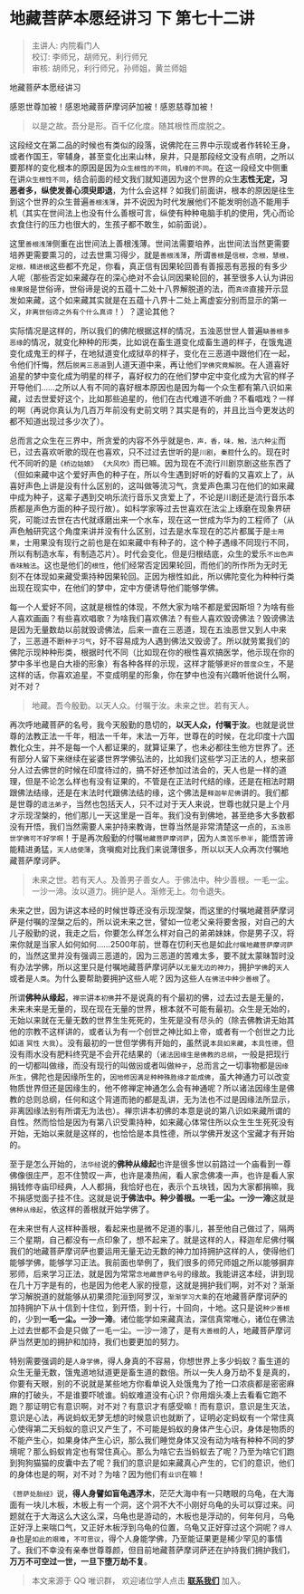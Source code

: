 # 地藏菩萨本愿经讲习 下 第七十二讲

> 主讲人: 内院看门人 <br />
> 校订: 李师兄，胡师兄，利行师兄 <br />
> 审核: 胡师兄，利行师兄，孙师姐，黄兰师姐 <br />

地藏菩萨本愿经讲习

感恩世尊加被！感恩地藏菩萨摩诃萨加被！感恩慈尊加被！

> 以是之故。吾分是形。百千亿化度。随其根性而度脱之。

这段经文在第二品的时候也有类似的段落，说佛陀在三界中示现或者作转轮王身，或者作国王，宰辅身，甚至变化出来山林，泉井，只是那段经文没有点明，之所以要那样的变化根本的原因是因为`众生根性的不同`，`机缘的不同`。在这一段经文中侧重在讲`众生根性不同`，结合前面的经文我们就知道因为这个世界的众生**志性无定，习恶者多，纵使发善心须臾即退**，为什么会这样？如我们前面讲，根本的原因是往生到这个世界的众生普遍`善根浅薄`，并不说因为时代发展他们不能发明创造不能用手机（其实在世间法上也没有什么善根可言，纵使有种种电脑手机的使用，凭心而论衣食住行的压力也很大的，生孩子都不敢生，如前面说）。

这里`善根浅薄`侧重在出世间法上善根浅薄。世间法需要培养，出世间法当然更需要培养更需要熏习的，过去世熏习得少，就是`善根浅薄`，所谓`善根`是`信根，念根，慧根，定根，精进根`这些都不充足，你看，真正信有因果轮回善有善报恶有恶报的有多少人呢（那些否定如来藏存在的深心绝对不会认同因果轮回的，甚至很多人认为讲`因缘果报`是世俗谛，世俗谛是说的五蕴十二处十八界解脱道的法，而`真谛`直接开示显发如来藏，这个如来藏其实就是在五蕴十八界十二处上离虚妄分别而显示的第一义，`非离世俗谛之外有个什么真谛`！）？遑论其他？

实际情况是这样的，所以我们的佛陀根据这样的情况，五浊恶世世人普遍`缺善根多恶缘`的情况，就变化种种的形类，比如说在畜生道变化成畜生道的样子，在饿鬼道变化成鬼王的样子，在地狱道变化成狱卒的样子，变化在三恶道中跟他们在一起，令他们忏悔，然后`脱离三恶道`到人道天道中来，再让他们`学佛究竟解脱`。在人道喜好追星的梦中变化成为明星的样子，喜好权力的在他们梦中定中变化成为大官的样子开导他们……之所以人有不同的喜好根本原因也是因为每一个众生都有第八识如来藏，过去世爱好这个，比如那些追星的，他们在古代难道不听曲？不看唱戏？一样的啊（再说你真认为几百万年前没有史前文明？其实是有的，并且比当今更发达的都不知道出现过多少次了）。

总而言之众生在三界中，所贪爱的内容不外乎就是`色，声，香，味，触，法六种尘`而已，过去喜欢听歌的现在也喜欢，只不过过去世听的是`川剧`，`秦腔`什么的。现在时代不同听的是`《桥边姑娘》` `《大风吹》`而已嘛。因为现在不流行川剧京剧这些东西了（但如来藏中这个爱好声色的种子在，所以今生遇到好听的好看的又喜欢上了，从喜好声色上讲是没有什么区别的，这叫做等流习气，贪爱声色熏习在他们的如来藏中成为种子，这辈子遇到交响乐流行音乐又贪爱上了，不论是川剧还是流行音乐本质都是声色方面的种子现行故）。如科学家等过去世喜欢在法尘上琢磨在现象界研究，可能过去世在古代就琢磨出来一个水车，现在这一世成为华为的工程师了（从声色触研究这个角度来讲并没有什么区别，过去是水车现在的芯片都属于是`士用果`，士用果没有现行之前也是在如来藏中有种子的，这个种子遇缘不同现行不同，所以有制造水车，有制造芯片）。时代会变化，但是归根结底，众生的爱乐`不出色声香味触法`。这也是他们的`根性`，他们经常否定因果轮回，而他们的所作所为无时无刻不在体现如来藏受熏持种因果轮回。正因为根性如此，所以佛陀变化为种种行类出现在现实中，在他们的梦中，定中方便诱导他们能够学佛。

每一个人爱好不同，这就是根性的体现，不然大家为啥不都是爱因斯坦？为啥有些人喜欢画画？有些喜欢唱歌？为啥我们喜欢佛法？有些人喜欢毁谤佛法？毁谤佛法是因为无量数劫以前就毁谤佛法，后来一直在三恶道，现在五浊恶世又到人中来了，三恶道不断`种子习气`，好不容易成为人遇到佛法又毁谤了。所以就劳累我们的佛陀示现种种形类，根据时代不同（比如现在你的根性喜欢搞医学，他示现在你的梦中多半也是白大褂的形象）有各种各样的示现，这样才能够`更好的普度众生`，不是这样的话，你喜欢追星，不变成明星的形象，你在梦中也没有兴趣听他说什么啊，对不对？

> 地藏。吾今殷勤。以天人众。付嘱于汝。未来之世。若有天人。

再次呼地藏菩萨的名号，我今天殷勤的恳切的，**以天人众，付嘱于汝**。也就是说世尊的法教正法一千年，相法一千年，末法一万年，世尊在的时候，在北印度十六国教化众生，并不是每一个人都证果的，就算证果了，也未必都往生他方世界了。还有部分人留下来继续在娑婆世界学佛弘法的，比如我们这些学习正法的人，想来部分人过去佛世的时候在印度待过的，搞不好还参加过法会的，天人也是一样的道理，但是不论怎么样也有没有证果的，不管是在正法时代结的缘，还是在相法时期跟佛法结缘，还是在末法时代跟佛法结的缘，这个佛法是`释迦牟尼佛`讲的。我们都是世尊的`遗法弟子`，当然也包括天人，只不过对于天人来说，世尊也就只是上个月才示现涅槃的，他们那儿一天这里是一百年。我们没有到佛地，甚至绝多大多数都没有开悟，我们当然需要人来护持来教诲，世尊当然是非常清楚这一点的，`五浊恶世学佛可不好学啊`！于是再次殷勤的付嘱`地藏菩萨摩诃萨`，因为`人类苦乐参半`，能悟苦谛能精进勇猛，`天人结使薄`，贪嗔痴对比我们来说薄很多，所以以天人众再次付嘱地藏菩萨摩诃萨。

> 未来之世。若有天人。及善男子善女人。于佛法中。种少善根。一毛一尘。一沙一渧。汝以道力。拥护是人。渐修无上。勿令退失。

未来之世，因为讲这本经的时候世尊还没有示现涅槃，而这里的付嘱地藏菩萨摩诃萨是付嘱的涅槃之后的，所以说未来之世，譬如一位老父亲将要舍报，对自己的大儿子殷勤的说，我走之后，你要怎么样怎么样对自己的弟弟妹妹，你是男子汉，将来你就是当家人如何如何……2500年前，世尊在忉利天也是如此`付嘱地藏菩萨摩诃萨`的，当然这里并没有强调三恶道的，因为三恶道的苦难太多，要不就太蒙昧暂时没有办法学佛，所以这里只是付嘱地藏菩萨摩诃萨以`无量无边的神力`，拥护`学佛`的`天人`或者是`人类`。为什么要帮助要拥护这些人呢？因为这些人`在佛法中种少善根`了。

所谓**佛种从缘起**，`禅宗`讲`本初佛`并不是说真的有个最初的佛，过去过去是无量的，未来未来是无量的，现在现在无量的世界，根本就不可能有最初。众生是无始的，无始以来就在无量无数的世界生生死死的，生死是没有尽头的（除去佛教讲无始其他的宗教不这样讲的，或者认为有一个创世之神比如上帝，或者有一个创世之力比如`道` `冥性` `大我`）。没有最初的一世但学佛有开始的，虽然说`本具如来藏`，`本具性德`，但没有雨水没有肥料终究是不会开花结果的（`诸法因缘生是佛教的总纲`，一般是把现行的一切都叫做缘，而没有现行的叫做`因`或者叫做`种子`，总而言之一切事物都是`因缘所生`，佛陀也是因缘所生的，`因地修因满足种种殊胜缘才能成佛`，虽大神通力可以改变物质世界但还是因缘生的，他不修禅定神通怎么会有神通呢？所以诸法因缘生是佛教的总则总纲，任何和这个背道而驰的都是乱讲，无为法也不过是因缘法所显示，非离因缘法别有所谓无为法也）。禅宗讲本初佛的本意是说的第八识如来藏所谓的自性。然而恰恰是因为有第八识受熏持种，如来藏心体常住所以众生生生死死没有开始，无始以来就是这样的，也恰恰是本具性德，所以学佛开发这个宝藏才有开始的。

至于是怎么开始的，`法华经`说的**佛种从缘起**也许是很多世以前路过一个庙看到一尊佛像很庄严，忍不住赞叹一声，也许是凑热闹，看人家念佛凑一声，也许是看人家捐钱修寺庙印经典，人人都捐，我恰好也在，表示个五块钱，因为大家都捐嘛，我不捐感觉面子挂不住。这就是说**于佛法中。种少善根。一毛一尘。一沙一渧**这就是`佛种从缘起`，依这样的善根就开始学佛了。

在未来世有人这样种善根，看起来也是微不足道的事儿，甚至他自己做过了，隔两三个星期，自己都没有一点印象了，想不起来了。就是这样的人，释迦牟尼佛付嘱我们的地藏菩萨摩诃萨也要运用无量无边无数的神力加持拥护这样的人，使得他们能够学佛，能够学习正法。我前面也举例了，我们很多的师兄师姐之所以能够摒弃邪师，后来学习正法，就是因为常常`念地藏菩萨名号`的缘故。我能讲这本经，讲到现在几十万字是有的，也是因为他老人家的授意，这就是拥护我们啊，对不对？渐渐学习解脱道的就能够从初果须陀洹到阿罗汉，`渐渐学习大乘`的在地藏菩萨摩诃萨的加持拥护下从十信到十住位，到开悟，到十行，十回向，十地。这只是说`种少善根`的，少到**一毛一尘。一沙一渧**。诸位能学如来藏真法，深信真常唯心，诸位在佛法上过去世都不会是只做了一毛一尘。一沙一渧了，是有`大善根`的人，地藏菩萨摩诃萨当然更加的拥护和加持，我们也要更加的努力。

特别需要强调的是`人身学佛`，得人身真的不容易，你想世界上多少蚂蚁？畜生道的众生无量无数，饿鬼道地狱道更是畜生道的数倍。所以一失人身万劫不复是真的，你要有天眼，别的不说就是某些地方你看单说入处饿鬼为了抢一口浓痰都是密密麻麻的打破头，不是谁要吓唬谁。蚂蚁难道没有心识？你用烟头凑上去看看它跑不跑？那证明它有意识啊，对不对？有意识才有感受嘛！而有意识，意识是生灭法，意识是心法，再说蚂蚁无梦无想的时候意识也就断了，证明必定蚂蚁有一个常住真心使得第二天蚂蚁的意识又产生了，不可能是蚂蚁的身体产生心识，身体是物质的不能产生心，如果身体产生心识，那么我们睡觉身体又没有动为啥有种种不同的梦境呢？那么蚂蚁肯定也有常住真心。那么为啥它去当蚂蚁去了呢？乃至为啥它们跑到狗狗猫猫的皮囊中去了呢？我们的意识是如来藏真心产生的，它们的意识，他们的身体也是的啊，对不对？为啥？因为他们有`业识`在嘛！

`《菩萨处胎经》`说，**得人身譬如盲龟遇浮木**，茫茫大海中有一只瞎眼的乌龟，在大海面有一块儿木板，木板上有一个洞，这个洞不大不小刚好乌龟的头可以穿过来。问题就在于大海这么大这么深，乌龟也是游动的，木板也是浮动的，何年何月，乌龟正好浮上来喘口气，又正好木板浮到乌龟的位置，乌龟又正好穿过这个洞呢？`得人身`也是`如此的艰难`，`不可思议`，得个人身能学佛，乃至能证果更是稀少罕见的事情了。我们不幸没有亲奉世尊尊颜，但目前地藏菩萨摩诃萨还在护持我们拥护我们，**万万不可空过一世，一旦下堕万劫不复**。

> 本文来源于 QQ 唯识群， 欢迎诸位学人点击 **[联系我们](https://mp.weixin.qq.com/s/lZCfWjmLjgNR165Tx4_bCQ)** 加入。
